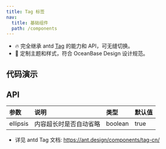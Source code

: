 ```yaml
---
title: Tag 标签
nav:
  title: 基础组件
  path: /components
---
```


- 🔥 完全继承 antd [Tag](https://ant.design/components/tag-cn/) 的能力和 API，可无缝切换。
- 💄 定制主题和样式，符合 OceanBase Design 设计规范。

## 代码演示

<code src="./demo/basic.tsx" title="基本"></code> <code src="./demo/ellipsis.tsx" title="内容超长自动省略"></code> <code src="./demo/color.tsx" title="彩色标签" description="我们添加了多种预设色彩的标签样式，用作不同场景使用。如果预设值不能满足你的需求，可以设置为具体色值"></code> <code src="./demo/status.tsx" title="预设状态的标签" description="预设五种状态颜色"></code> <code src="./demo/checkable.tsx" title="可选择标签"></code> <code src="./demo/icon.tsx" title="图标按钮"></code> <code src="./demo/borderless.tsx" title="无边框模式"></code>

## API

| 参数     | 说明                   | 类型    | 默认值 |
| :------- | :--------------------- | :------ | :----- |
| ellipsis | 内容超长时是否自动省略 | boolean | true   |

- 详见 antd Tag 文档: https://ant.design/components/tag-cn/
